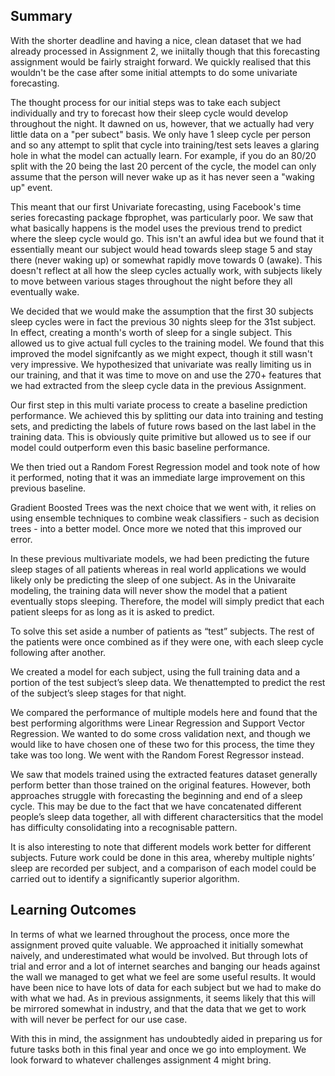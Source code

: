 ## Summary

With the shorter deadline and having a nice, clean dataset that we had already processed in Assignment 2, we iniitally though that this forecasting assignment would be fairly straight forward. We quickly realised that this wouldn't be the case after some initial attempts to do some univariate forecasting. 

The thought process for our initial steps was to take each subject individually and try to forecast how their sleep cycle would develop throughout the night. It dawned on us, however, that we actually had very little data on a "per subect" basis. We only have 1 sleep cycle per person and so any attempt to split that cycle into training/test sets leaves a glaring hole in what the model can actually learn. For example, if you do an 80/20 split with the 20 being the last 20 percent of the cycle, the model can only assume that the person will never wake up as it has never seen a "waking up" event.

This meant that our first Univariate forecasting, using Facebook's time series forecasting package fbprophet, was particularly poor. We saw that what basically happens is the model uses the previous trend to predict where the sleep cycle would go. This isn't an awful idea but we found that it essentially meant our subject would head towards sleep stage 5 and stay there (never waking up) or somewhat rapidly move towards 0 (awake). This doesn't reflect at all how the sleep cycles actually work, with subjects likely to move between various stages throughout the night before they all eventually wake. 

We decided that we would make the assumption that the first 30 subjects sleep cycles were in fact the previous 30 nights sleep for the 31st subject. In effect, creating a month's worth of sleep for a single subject. This allowed us to give actual full cycles to the training model. We found that this improved the model signifcantly as we might expect, though it still wasn't very impressive. We hypothesized that univariate was really limiting us in our training, and that it was time to move on and use the 270+ features that we had extracted from the sleep cycle data in the previous Assignment.

Our first step in this multi variate process to create a baseline prediction performance. We achieved this by splitting our data into training and testing sets, and predicting the labels of future rows based on the last label in the training data. This is obviously quite primitive but allowed us to see if our model could outperform even this basic baseline performance. 

We then tried out a Random Forest Regression model and took note of how it performed, noting that it was an immediate large improvement on this previous baseline. 

Gradient Boosted Trees was the next choice that we went with, it relies on using ensemble techniques to combine weak classifiers - such as decision trees - into a better model. Once more we noted that this improved our error.

In these previous multivariate models, we had been predicting the future sleep stages of all patients whereas in real world applications we would likely only be predicting the sleep of one subject. As in the Univaraite modeling, the training data will never show the model that a patient eventually stops sleeping. Therefore, the model will simply predict that each patient sleeps for as long as it is asked to predict.

To solve this set aside a number of patients as “test” subjects. The rest of the patients were once combined as if they were one, with each sleep cycle following after another.

We created a model for each subject, using the full training data and a portion of the test subject’s sleep data. We thenattempted to predict the rest of the subject’s sleep stages for that night.

We compared the performance of multiple models here and found that the best performing algorithms were Linear Regression and Support Vector Regression. We wanted to do some cross validation next, and though we would like to have chosen one of these two for this process, the time they take was too long. We went with the Random Forest Regressor instead. 

We saw that models trained using the extracted features dataset generally perform better than those trained on the original features. However, both approaches struggle with forecasting the beginning and end of a sleep cycle. This may be due to the fact that we have concatenated different people’s sleep data together, all with different charactersitics that the model has difficulty consolidating into a recognisable pattern.

It is also interesting to note that different models work better for different subjects. Future work could be done in this area, whereby multiple nights’ sleep are recorded per subject, and a comparison of each model could be carried out to identify a significantly superior algorithm.

## Learning Outcomes

In terms of what we learned throughout the process, once more the assignment proved quite valuable. We approached it initially somewhat naively, and underestimated what would be involved. But through lots of trial and error and a lot of internet searches and banging our heads against the wall we managed to get what we feel are some useful results. It would have been nice to have lots of data for each subject but we had to make do with what we had. As in previous assignments, it seems likely that this will be mirrored somewhat in industry, and that the data that we get to work with will never be perfect for our use case. 

With this in mind, the assignment has undoubtedly aided in preparing us for future tasks both in this final year and once we go into employment. We look forward to whatever challenges assignment 4 might bring. 